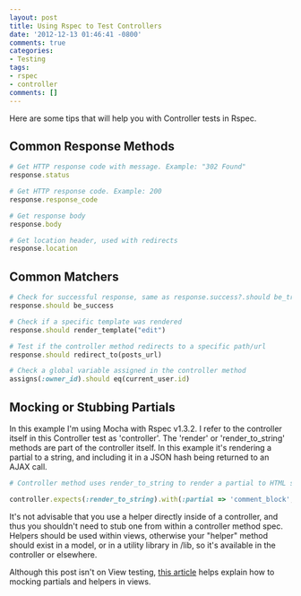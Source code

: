 ```yaml
---
layout: post
title: Using Rspec to Test Controllers
date: '2012-12-13 01:46:41 -0800'
comments: true
categories:
- Testing
tags:
- rspec
- controller
comments: []
---
```


Here are some tips that will help you with Controller tests in Rspec.

## Common Response Methods

``` ruby
# Get HTTP response code with message. Example: "302 Found"
response.status

# Get HTTP response code. Example: 200
response.response_code

# Get response body
response.body

# Get location header, used with redirects
response.location
```
<!--more-->
## Common Matchers

``` ruby
# Check for successful response, same as response.success?.should be_true
response.should be_success

# Check if a specific template was rendered
response.should render_template("edit")

# Test if the controller method redirects to a specific path/url
response.should redirect_to(posts_url)

# Check a global variable assigned in the controller method
assigns(:owner_id).should eq(current_user.id)
```

## Mocking or Stubbing Partials

In this example I'm using Mocha with Rspec v1.3.2. I refer to the controller
itself in this Controller test as 'controller'. The 'render' or
'render_to_string' methods are part of the controller itself. In this example
it's rendering a partial to a string, and including it in a JSON hash being
returned to an AJAX call.

``` ruby
# Controller method uses render_to_string to render a partial to HTML string, includes in JSON response

controller.expects(:render_to_string).with(:partial => 'comment_block', :locals => {:post => post}).returns("comment block content").at_least_once
```

It's not advisable that you use a helper directly inside of a controller, and
thus you shouldn't need to stub one from within a controller method spec.
Helpers should be used within views, otherwise your "helper" method should exist
in a model, or in a utility library in /lib, so it's available in the controller
or elsewhere.

Although this post isn't on View testing, [this article][1] helps explain how to
mocking partials and helpers in views.

[1]: http://jakescruggs.blogspot.com/2007/03/mockingstubbing-partials-and-helper.html
